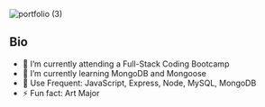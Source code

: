 

![portfolio (3)](https://user-images.githubusercontent.com/95456210/177910580-651ee208-6d23-4212-ae87-b2b5c5c88c38.gif)




## Bio
- 🔭 I’m currently attending a Full-Stack Coding Bootcamp
- 🌱 I’m currently learning MongoDB and Mongoose
- :blossom:  Use Frequent: JavaScript, Express, Node, MySQL, MongoDB
- ⚡ Fun fact: Art Major


 
